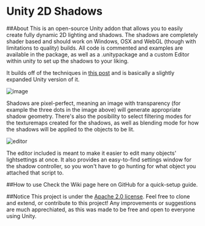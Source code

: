 # Unity 2D Shadows

##About
This is an open-source Unity addon that allows you to easily create fully dynamic 2D lighting and shadows. The shadows are completely shader based and should work on Windows, OSX and WebGL (though with limitations to quality) builds. All code is commented and examples are available in the package, as well as a .unitypackage and a custom Editor within unity to set up the shadows to your liking.

It builds off of the techniques in [this post](https://github.com/mattdesl/lwjgl-basics/wiki/2D-Pixel-Perfect-Shadows) and is basically a slightly expanded Unity version of it.

![image](https://dl.dropboxusercontent.com/u/38127392/2DShadows.png)

Shadows are pixel-perfect, meaning an image with transparency (for example the three dots in the image above) will generate appropriate shadow geometry. There's also the posibility to select filtering modes for the texturemaps created for the shadows, as well as blending mode for how the shadows will be applied to the objects to be lit.


![editor](https://dl.dropboxusercontent.com/u/38127392/2dShadowEditor.png)

The editor included is meant to make it easier to edit many objects' lightsettings at once. It also provides an easy-to-find settings window for the shadow controller, so you won't have to go hunting for what object you attached that script to.

##How to use
Check the Wiki page here on GitHub for a quick-setup guide.

##Notice
This project is under the [Apache 2.0 license](http://www.apache.org/licenses/LICENSE-2.0). Feel free to clone and extend, or contribute to this project! Any improvements or suggestions are much apprechiated, as this was made to be free and open to everyone using Unity.
